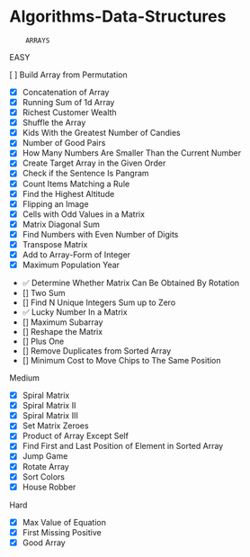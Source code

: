 # Algorithms-Data-Structures
        ARRAYS

EASY

 [ ]   Build Array from Permutation
- [x]  Concatenation of Array
- [x]  Running Sum of 1d Array
- [x]  Richest Customer Wealth
- [x]  Shuffle the Array
- [x]  Kids With the Greatest Number of Candies
- [x]  Number of Good Pairs
- [x]  How Many Numbers Are Smaller Than the Current Number
- [x]  Create Target Array in the Given Order
- [x]  Check if the Sentence Is Pangram
- [x]  Count Items Matching a Rule
- [x]  Find the Highest Altitude
- [x]  Flipping an Image
- [x]  Cells with Odd Values in a Matrix
- [x]  Matrix Diagonal Sum
- [x]  Find Numbers with Even Number of Digits
- [x]  Transpose Matrix
- [x]  Add to Array-Form of Integer
- [x]  Maximum Population Year
- ✅  Determine Whether Matrix Can Be Obtained By Rotation
- []  Two Sum
- []  Find N Unique Integers Sum up to Zero
- ✅  Lucky Number In a Matrix
- []  Maximum Subarray
- []  Reshape the Matrix
- []  Plus One
- []  Remove Duplicates from Sorted Array
- []  Minimum Cost to Move Chips to The Same Position

Medium

- [x]    Spiral Matrix
- [x]    Spiral Matrix II
- [x]    Spiral Matrix III
- [x]    Set Matrix Zeroes
- [x]    Product of Array Except Self
- [x]    Find First and Last Position of Element in Sorted Array
- [x]    Jump Game
- [x]    Rotate Array
- [x]    Sort Colors
- [x]    House Robber

Hard

- [x]    Max Value of Equation
- [x]    First Missing Positive
- [x]    Good Array
